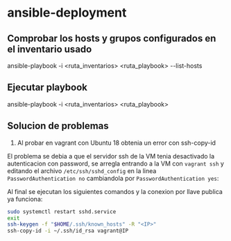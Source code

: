 # ansible-deployment

## Comprobar los hosts y grupos configurados en el inventario usado

ansible-playbook -i <ruta_inventarios> <ruta_playbook> --list-hosts

## Ejecutar playbook

ansible-playbook -i <ruta_inventarios> <ruta_playbook>

## Solucion de problemas

1. Al probar en vagrant con Ubuntu 18 obtenia un error con ssh-copy-id

El problema se debia a que el servidor ssh de la VM tenia desactivado la autenticacion
con password, se arregla entrando a la VM con `vagrant ssh` y editando el archivo
`/etc/ssh/sshd_config` en la linea `PasswordAuthentication no` cambiandola por `PasswordAuthentication yes`:

Al final se ejecutan los siguientes comandos y la conexion por llave publica ya funciona:

```bash 
sudo systemctl restart sshd.service
exit
ssh-keygen -f "$HOME/.ssh/known_hosts" -R "<IP>"
ssh-copy-id -i ~/.ssh/id_rsa vagrant@IP
```
